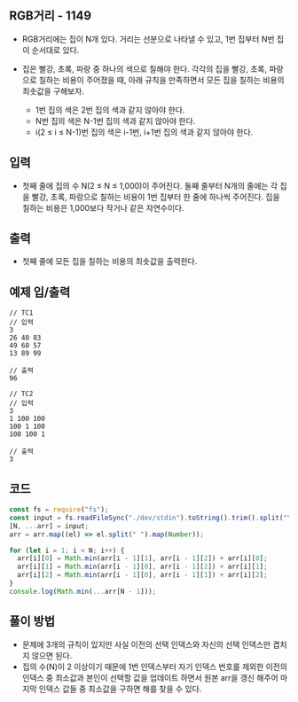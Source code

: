 ## RGB거리 - 1149

- RGB거리에는 집이 N개 있다. 거리는 선분으로 나타낼 수 있고, 1번 집부터 N번 집이 순서대로 있다.

- 집은 빨강, 초록, 파랑 중 하나의 색으로 칠해야 한다. 각각의 집을 빨강, 초록, 파랑으로 칠하는 비용이 주어졌을 때, 아래 규칙을 만족하면서 모든 집을 칠하는 비용의 최솟값을 구해보자.
  - 1번 집의 색은 2번 집의 색과 같지 않아야 한다.
  - N번 집의 색은 N-1번 집의 색과 같지 않아야 한다.
  - i(2 ≤ i ≤ N-1)번 집의 색은 i-1번, i+1번 집의 색과 같지 않아야 한다.

## 입력

- 첫째 줄에 집의 수 N(2 ≤ N ≤ 1,000)이 주어진다. 둘째 줄부터 N개의 줄에는 각 집을 빨강, 초록, 파랑으로 칠하는 비용이 1번 집부터 한 줄에 하나씩 주어진다. 집을 칠하는 비용은 1,000보다 작거나 같은 자연수이다.

## 출력

- 첫째 줄에 모든 집을 칠하는 비용의 최솟값을 출력한다.

## 예제 입/출력

```
// TC1
// 입력
3
26 40 83
49 60 57
13 89 99

// 출력
96

// TC2
// 입력
3
1 100 100
100 1 100
100 100 1

// 출력
3

```

## 코드

```javascript
const fs = require("fs");
const input = fs.readFileSync("./dev/stdin").toString().trim().split("\n");
[N, ...arr] = input;
arr = arr.map((el) => el.split(" ").map(Number));

for (let i = 1; i < N; i++) {
  arr[i][0] = Math.min(arr[i - 1][1], arr[i - 1][2]) + arr[i][0];
  arr[i][1] = Math.min(arr[i - 1][0], arr[i - 1][2]) + arr[i][1];
  arr[i][2] = Math.min(arr[i - 1][0], arr[i - 1][1]) + arr[i][2];
}
console.log(Math.min(...arr[N - 1]));
```

## 풀이 방법

- 문제에 3개의 규칙이 있지만 사실 이전의 선택 인덱스와 자신의 선택 인덱스만 겹치지 않으면 된다.
- 집의 수(N)이 2 이상이기 때문에 1번 인덱스부터 자기 인덱스 번호를 제외한 이전의 인덱스 중 최소값과 본인이 선택할 값을 업데이트 하면서 원본 arr을 갱신 해주어 마지막 인덱스 값들 중 최소값을 구하면 해를 찾을 수 있다.

